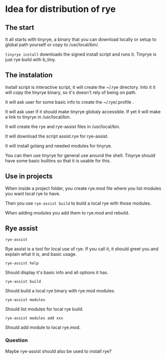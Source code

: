 # Idea for distribution of rye

## The start

It all starts with tinyrye, a binary that you can download locally or setup to global path yourself or copy to /usr/local/bin/. 

`tinyrye install` downloads the signed install script and runs it. Tinyrye is just rye build with b_tiny.

## The instalation

Install script is interactive script, it will create the ~/.rye directory. Into it it will copy the tinyrye binary, so it's doesn't rely of being on path.

It will ask user for some basic info to create the ~/.rye/.profile .

It will ask user if it should make tinyrye globaly accessible. If yet it will make a link to tinyrye in /usr/local/bin.

It will create the rye and rye-assist files in /usr/local/bin.

It will download the script assist.rye for rye-assist.

It will install golang and needed modules for tinyrye.

You can then use tinyrye for general use around the shell. Tinyrye should have some basic builtins so that it is usable for this.

## Use in projects

When inside a project folder, you create rye.mod file where you list modules you want local rye to have.

Then you use `rye-assist build` to build a local rye with those modules.

When adding modules you add them to rye.mod and rebuild.

## Rye assist

`rye-assist`

Rye assist is a tool for local use of rye. If you call it, it should greet you and explain what it is, and basic usage.

`rye-assist help`

Should display it's basic info and all options it has.

`rye-assist build`

Should build a local rye binary with rye.mod modules.

`rye-assist modules`

Should list modules for local rye build.

`rye-assist modules add xxx`

Should add module to local rye.mod.

### Question

Maybe rye-assist should also be used to install rye?

